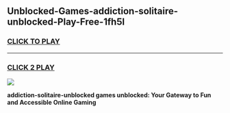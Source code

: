 
## Unblocked-Games-addiction-solitaire-unblocked-Play-Free-1fh5l
<h3>
<a href="https://premium76.site?title=addiction-solitaire-unblocked&ref=18A1">CLICK TO PLAY</a></h3>
<hr>

<h3>
<a href="https://premium76.site?title=addiction-solitaire-unblocked&ref=18A1">CLICK 2 PLAY</a>
  
</h3>

<a href="https://premium76.site?title=addiction-solitaire-unblocked&ref=18A1"><img src="https://clearcache.store/games.png"></a>


**addiction-solitaire-unblocked games unblocked: Your Gateway to Fun and Accessible Online Gaming**
